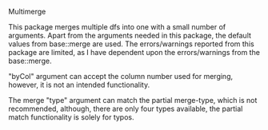 Multimerge

This package merges multiple dfs into one with a small number of arguments.
Apart from the arguments needed in this package, the default values from 
base::merge are used. 
The errors/warnings reported from this package are limited, as I have dependent
upon the errors/warnings from the base::merge.
 
"byCol" argument can accept the column number used for merging, however, it is not an intended functionality. 

The merge "type" argument can match the partial merge-type, which is not recommended, 
although, there are only four types available, the partial match functionality is solely for typos.
